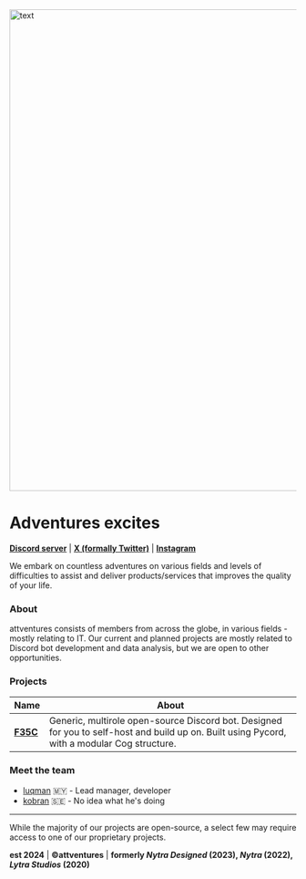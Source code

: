 <img width="845" alt="text" src="https://github.com/user-attachments/assets/7a901553-dc07-4cc8-844f-18a513ca3b4d">

# Adventures excites

**[Discord server](https://discord.gg/ESJZK8Dkfr)** | **[X (formally Twitter)](https://x.com/nytradesigned)** | **[Instagram](https://instagram.com/nytradesigned)**

We embark on countless adventures on various fields and levels of difficulties to assist and deliver products/services that improves the quality of your life.

### About

attventures consists of members from across the globe, in various fields - mostly relating to IT. Our current and planned projects are mostly related to Discord bot development and data analysis, but we are open to other opportunities.

### Projects

|Name|About|
|----|-----|
|[**F35C**](https://github.com/attventures/F35C)|Generic, multirole open-source Discord bot. Designed for you to self-host and build up on. Built using Pycord, with a modular Cog structure.

### Meet the team

* [luqman](https://github.com/luq-mn) 🇲🇾 - Lead manager, developer
* [kobran](https://github.com/KobranFK) 🇸🇪 - No idea what he's doing

----

While the majority of our projects are open-source, a select few may require access to one of our proprietary projects.

**est 2024** | **©attventures** | **formerly *Nytra Designed* (2023), *Nytra* (2022), *Lytra Studios* (2020)**

